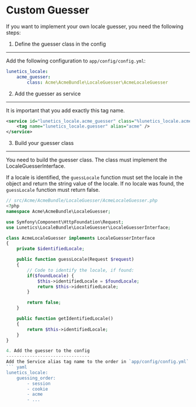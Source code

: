 Custom Guesser
==============
If you want to implement your own locale guesser, you need the following steps:

1. Define the guesser class in the config
-----------------------------------------
Add the following configuration to `app/config/config.yml`:

``` yaml
lunetics_locale:    
    acme_guesser:
        class: Acme\AcmeBundle\LocaleGuesser\AcmeLocaleGuesser
```

2. Add the guesser as service
------------------
It is important that you add exactly this tag name.
``` xml
<service id="lunetics_locale.acme_guesser" class="%lunetics_locale.acme_guesser.class%">
    <tag name="lunetics_locale.guesser" alias="acme" />
</service>
```

3. Build your guesser class
--------------------------
You need to build the guesser class. The class must implement the LocaleGuesserInterface.

If a locale is identified, the `guessLocale` function must set the locale in the object and return the string value of the locale.
If no locale was found, the `guessLocale` function must return false.

``` php
// src/Acme/AcmeBundle/LocaleGuesser/AcmeLocaleGuesser.php
<?php
namespace Acme\AcmeBundle\LocaleGuesser;

use Symfony\Component\HttpFoundation\Request;
use Lunetics\LocaleBundle\LocaleGuesser\LocaleGuesserInterface;

class AcmeLocaleGuesser implements LocaleGuesserInterface
{
    private $identifiedLocale;

    public function guessLocale(Request $request)
    {
        // Code to identify the locale, if found:
        if($foundLocale) {
            $this->identifiedLocale = $foundLocale;
            return $this->identifiedLocale;
        }

        return false;
    }

    public function getIdentifiedLocale()
    {
        return $this->identifiedLocale;
    }
}

4. Add the guesser to the config
--------------------------------
Add the Service alias tag name to the order in `app/config/config.yml`:
``` yaml
lunetics_locale:
    guessing_order:
        - session
        - cookie
        - acme
        - ...
```
